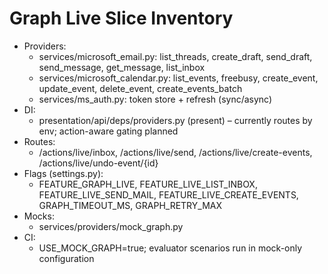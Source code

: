 # Graph Live Slice Inventory

- Providers:
  - services/microsoft_email.py: list_threads, create_draft, send_draft, send_message, get_message, list_inbox
  - services/microsoft_calendar.py: list_events, freebusy, create_event, update_event, delete_event, create_events_batch
  - services/ms_auth.py: token store + refresh (sync/async)
- DI:
  - presentation/api/deps/providers.py (present) – currently routes by env; action-aware gating planned
- Routes:
  - /actions/live/inbox, /actions/live/send, /actions/live/create-events, /actions/live/undo-event/{id}
- Flags (settings.py):
  - FEATURE_GRAPH_LIVE, FEATURE_LIVE_LIST_INBOX, FEATURE_LIVE_SEND_MAIL, FEATURE_LIVE_CREATE_EVENTS, GRAPH_TIMEOUT_MS, GRAPH_RETRY_MAX
- Mocks:
  - services/providers/mock_graph.py
- CI:
  - USE_MOCK_GRAPH=true; evaluator scenarios run in mock-only configuration
